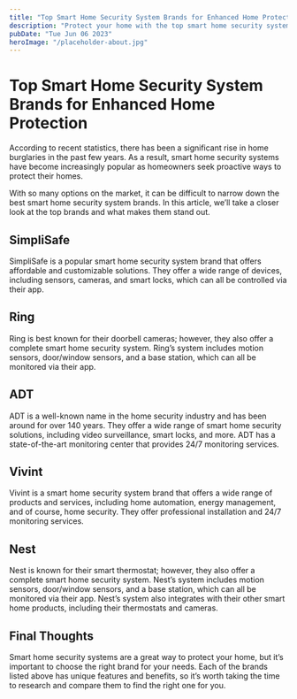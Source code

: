 ```yaml
---
title: "Top Smart Home Security System Brands for Enhanced Home Protection"
description: "Protect your home with the top smart home security system brands on the market. Learn about features, prices, and more to make an informed purchase decision."
pubDate: "Tue Jun 06 2023"
heroImage: "/placeholder-about.jpg"
---
```


# Top Smart Home Security System Brands for Enhanced Home Protection

According to recent statistics, there has been a significant rise in home burglaries in the past few years. As a result, smart home security systems have become increasingly popular as homeowners seek proactive ways to protect their homes.

With so many options on the market, it can be difficult to narrow down the best smart home security system brands. In this article, we’ll take a closer look at the top brands and what makes them stand out.

## SimpliSafe

SimpliSafe is a popular smart home security system brand that offers affordable and customizable solutions. They offer a wide range of devices, including sensors, cameras, and smart locks, which can all be controlled via their app.

## Ring

Ring is best known for their doorbell cameras; however, they also offer a complete smart home security system. Ring’s system includes motion sensors, door/window sensors, and a base station, which can all be monitored via their app.

## ADT

ADT is a well-known name in the home security industry and has been around for over 140 years. They offer a wide range of smart home security solutions, including video surveillance, smart locks, and more. ADT has a state-of-the-art monitoring center that provides 24/7 monitoring services.

## Vivint

Vivint is a smart home security system brand that offers a wide range of products and services, including home automation, energy management, and of course, home security. They offer professional installation and 24/7 monitoring services.

## Nest

Nest is known for their smart thermostat; however, they also offer a complete smart home security system. Nest’s system includes motion sensors, door/window sensors, and a base station, which can all be monitored via their app. Nest’s system also integrates with their other smart home products, including their thermostats and cameras.

## Final Thoughts

Smart home security systems are a great way to protect your home, but it’s important to choose the right brand for your needs. Each of the brands listed above has unique features and benefits, so it’s worth taking the time to research and compare them to find the right one for you.